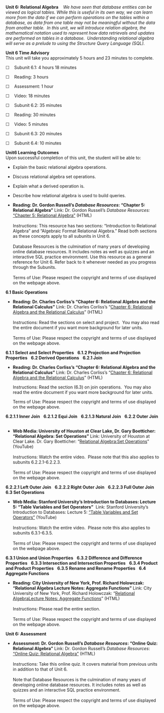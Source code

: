 **Unit 6: Relational Algebra** <span id="6"></span> 
 *We have seen that database entities can be viewed as logical tables.
While this is useful in its own way, we can learn more from the data if
we can perform operations on the tables within a database, as data from
one table may not be meaningful without the data from another table.  In
this unit, we will introduce relation algebra, the mathematical notation
used to represent how data retrievals and updates are performed on
tables in a database.  Understanding relational algebra will serve as a
prelude to using the Structure Query Language (SQL).*

**Unit 6 Time Advisory**  
This unit will take you approximately 5 hours and 23 minutes to
complete.  
  
 ☐    Subunit 6.1: 4 hours 18 minutes  
  
☐    Reading: 3 hours  
  
 ☐    Assessment: 1 hour  
  
 ☐    Video: 18 minutes

☐    Subunit 6.2: 35 minutes  
  
☐    Reading: 30 minutes  
  
 ☐    Video: 5 minutes

☐    Subunit 6.3: 20 minutes  
  
 ☐    Subunit 6.4: 10 minutes

**Unit6 Learning Outcomes**  
Upon successful completion of this unit, the student will be able to:
-   Explain the basic relational algebra operations.
-   Discuss relational algebra set operations.
-   Explain what a derived operation is.
-   Describe how relational algebra is used to build queries.

-   **Reading: Dr. Gordon Russell’s *Database Resources*: “Chapter 5:
    Relational Algebra”**
    Link: Dr. Gordon Russell’s *Database Resources:*
    [“](http://db.grussell.org/ch5.html)[Chapter 5: Relational
    Algebra](http://db.grussell.org/ch5.html)[”](http://db.grussell.org/ch5.html)
    (HTML)  
        
     Instructions: This resource has two sections: “Introduction to
    Relational Algebra” and “Algebraic Format Relational Algebra.” Read
    both sections as these concepts apply to all subunits in Unit 6.  
        
     Database Resources is the culmination of many years of developing
    online database resources. It includes notes as well as quizzes and
    an interactive SQL practice environment. Use this resource as a
    general reference for Unit 6. Refer back to it whenever needed as
    you progress through the Subunits.        
                  
     Terms of Use: Please respect the copyright and terms of use
    displayed on the webpage above.

**6.1 Basic Operations** <span id="6.1"></span> 
-   **Reading: Dr. Charles Corliss’s “Chapter 6: Relational Algebra and
    the Relational Calculus”**
    Link: Dr. Charles Corliss’s “[Chapter 6: Relational Algebra and the
    Relational
    Calculus](https://web.archive.org/web/20130826235056/http://www.eng.mu.edu/corlissg/150.07f/ch06.html)”
    (HTML)  
        
     Instructions: Read the sections on select and project.  You may
    also read the entire document if you want more background for later
    units.  
        
     Terms of Use: Please respect the copyright and terms of use
    displayed on the webpage above.  

**6.1.1 Select and Select Properties** <span id="6.1.1"></span> 
**6.1.2 Projection and Projection Properties** <span id="6.1.2"></span> 
**6.2 Derived Operations** <span id="6.2"></span> 
**6.2.1 Join** <span id="6.2.1"></span> 
-   **Reading: Dr. Charles Corliss’s “Chapter 6: Relational Algebra and
    the Relational Calculus”**
    Link: Dr. Charles Corliss’s “[Chapter 6: Relational Algebra and the
    Relational
    Calculus](http://www.eng.mu.edu/corlissg/150.07f/ch06.html)”
    (HTML)  
      
     Instructions: Read the section (6.3) on join operations.  You may
    also read the entire document if you want more background for later
    units.  
      
     Terms of Use: Please respect the copyright and terms of use
    displayed on the webpage above.  

**6.2.1.1 Inner Join** <span id="6.2.1.1"></span> 
**6.2.1.2 Equi Join** <span id="6.2.1.2"></span> 
**6.2.1.3 Natural Join** <span id="6.2.1.3"></span> 
**6.2.2 Outer Join** <span id="6.2.2"></span> 
-   **Web Media: University of Houston at Clear Lake, Dr. Gary
    Boetticher: “Relational Algebra: Set Operations”**
    Link: University of Houston at Clear Lake. Dr. Gary Boetticher:
    “[Relational
    Algebra:](http://www.youtube.com/watch?v=sRNCC6JOWB4)[Set
    Operations](http://www.youtube.com/watch?v=sRNCC6JOWB4)” (YouTube)  
        
     Instructions: Watch the entire video.  Please note that this also
    applies to subunits 6.2.2.1-6.2.2.3.  
        
     Terms of Use: Please respect the copyright and terms of use
    displayed on the webpage above.

**6.2.2.1 Left Outer Join** <span id="6.2.2.1"></span> 
**6.2.2.2 Right Outer Join** <span id="6.2.2.2"></span> 
**6.2.2.3 Full Outer Join** <span id="6.2.2.3"></span> 
**6.3 Set Operations** <span id="6.3"></span> 
-   **Web Media: Stanford University’s Introduction to Databases:
    Lecture 5: “Table Variables and Set Operators”**
     Link: Stanford University’s Introduction to Databases: Lecture 5:
    [“Table Variables and Set
    Operators”](http://www.youtube.com/watch?v=-BCCy5Z6i-s) (YouTube)  
        
     Instructions: Watch the entire video.  Please note this also
    applies to subunits 6.3.1-6.3.5.  
        
     Terms of Use: Please respect the copyright and terms of use
    displayed on the webpage above.

**6.3.1 Union and Union Properties** <span id="6.3.1"></span> 
**6.3.2 Difference and Difference Properties** <span id="6.3.2"></span> 
**6.3.3 Intersection and Intersection Properties** <span
id="6.3.3"></span> 
**6.3.4 Product and Product Properties** <span id="6.3.4"></span> 
**6.3.5 Rename and Rename Properties** <span id="6.3.5"></span> 
**6.4 Aggregate Functions** <span id="6.4"></span> 
-   **Reading: City University of New York, Prof. Richard Holowczak:
    “Relational Algebra Lecture Notes: Aggregate Functions”**
    Link: City University of New York, Prof. Richard Holowczak:
    “[Relational
    Algebra](http://cisnet.baruch.cuny.edu/holowczak/classes/3400/relationalalgebra/#aggregatefunctions)[Lecture
    Notes: Aggregate
    Functions](http://cisnet.baruch.cuny.edu/holowczak/classes/3400/relationalalgebra/#aggregatefunctions)”
    (HTML)  
        
     Instructions: Please read the entire section.  
        
     Terms of Use: Please respect the copyright and terms of use
    displayed on the webpage above.

**Unit 6: Assessment** <span id="6.5"></span> 
-   **Assessment: Dr. Gordon Russell’s *Database Resources*: “Online
    Quiz: Relational Algebra”**
    Link: Dr. Gordon Russell’s *Database Resources*: [“Online Quiz:
    Relational Algebra”](http://db.grussell.org/mc/q39.html) (HTML)  
        
     Instructions: Take this online quiz. It covers material from
    previous units in addition to that of Unit 6.  
        
     Note that Database Resources is the culmination of many years of
    developing online database resources. It includes notes as well as
    quizzes and an interactive SQL practice environment.  
        
     Terms of Use: Please respect the copyright and terms of use
    displayed on the webpage above.



